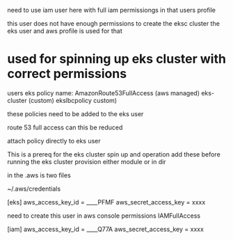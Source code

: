 need to use iam user here with full iam permissiongs in that users profile

this user does not have enough permissions to create the eksc cluster the eks user and aws profile is used for that


# used for spinning up eks cluster with correct permissions

users
  eks
    policy name:
      AmazonRoute53FullAccess (aws managed)
      eks-cluster (custom)
      ekslbcpolicy custom)

    

these policies need to be added to the eks user


route 53 full access can this be reduced


attach policy directly to eks user



This is a prereq for the eks cluster spin up and operation
add these before running the eks cluster provision either module or in dir


in the .aws is two files


~/.aws/credentials

[eks]
aws_access_key_id = ____PFMF
aws_secret_access_key = xxxx


need to create this user  in aws console 
permissions IAMFullAccess


[iam]
aws_access_key_id = ____Q77A
aws_secret_access_key = xxxx



